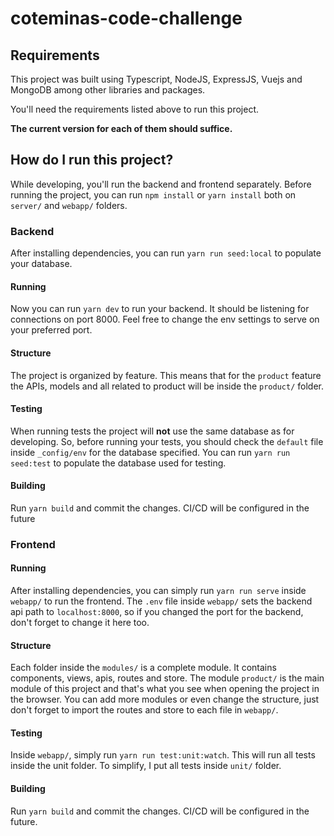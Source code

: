 # coteminas-code-challenge

## Requirements

This project was built using Typescript, NodeJS, ExpressJS, Vuejs and MongoDB among other libraries and packages.

You'll need the requirements listed above to run this project. 

**The current version for each of them should suffice.**

## How do I run this project?

While developing, you'll run the backend and frontend separately.
Before running the project, you can run `npm install` or `yarn install` both on `server/` and `webapp/` folders.

### Backend

After installing dependencies, you can run `yarn run seed:local` to populate your database.

#### Running

Now you can run `yarn dev` to run your backend. It should be listening for connections on port 8000. Feel free to change the env settings to serve on your preferred port.

#### Structure
The project is organized by feature. This means that for the `product` feature the APIs, models and all related to product will be inside the `product/` folder.

#### Testing

When running tests the project will **not** use the same database as for developing. So, before running your tests, you should check the `default` file inside `_config/env` for the database specified. You can run `yarn run seed:test` to populate the database used for testing.

#### Building
Run `yarn build` and commit the changes. CI/CD will be configured in the future

### Frontend

#### Running
After installing dependencies, you can simply run `yarn run serve` inside `webapp/` to run the frontend. The `.env` file inside `webapp/` sets the backend api path to `localhost:8000`, so if you changed the port for the backend, don't forget to change it here too.

#### Structure
Each folder inside the `modules/` is a complete module. It contains components, views, apis, routes and store. The module `product/` is the main module of this project and that's what you see when opening the project in the browser. You can add more modules or even change the structure, just don't forget to import the routes and store to each file in `webapp/`.

#### Testing

Inside `webapp/`, simply run `yarn run test:unit:watch`. This will run all tests inside the unit folder. To simplify, I put all tests inside `unit/` folder. 

#### Building
Run `yarn build` and commit the changes. CI/CD will be configured in the future.

